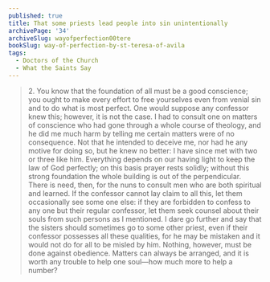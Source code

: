 ```yaml
---
published: true
title: That some priests lead people into sin unintentionally
archivePage: '34'
archiveSlug: wayofperfection00tere
bookSlug: way-of-perfection-by-st-teresa-of-avila
tags:
  - Doctors of the Church
  - What the Saints Say
---
```


> 2\. You know that the foundation of all must be a good conscience; you ought to make every effort to free yourselves even from venial sin and to do what is most perfect. One would suppose any confessor knew this; however, it is not the case. I had to consult one on matters of conscience who had gone through a whole course of theology, and he did me much harm by telling me certain matters were of no consequence. Not that he intended to deceive me, nor had he any motive for doing so, but he knew no better: I have since met with two or three like him. Everything depends on our having light to keep the law of God perfectly; on this basis prayer rests solidly; without this strong foundation the whole building is out of the perpendicular. There is need, then, for the nuns to consult men who are both spiritual and learned. If the confessor cannot lay claim to all this, let them occasionally see some one else: if they are forbidden to confess to any one but their regular confessor, let them seek counsel about their souls from such persons as I mentioned. I dare go further and say that the sisters should sometimes go to some other priest, even if their confessor possesses all these qualities, for he may be mistaken and it would not do for all to be misled by him. Nothing, however, must be done against obedience. Matters can always be arranged, and it is worth any trouble to help one soul—how much more to help a number?
